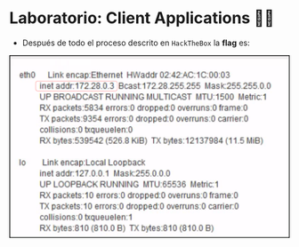 # Laboratorio: Client Applications 🐱‍👓

* Después de todo el proceso descrito en `HackTheBox` la **flag** es:

<p align="center">
    <img src="./assets/Client-Applications/01-Flag.PNG">
</p>